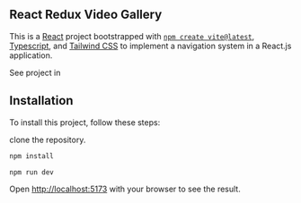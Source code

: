 ## React Redux Video Gallery

This is a [React](https://react.dev/) project bootstrapped with [`npm create vite@latest`](https://vitejs.dev/), [Typescript](https://www.typescriptlang.org/), and [Tailwind CSS](https://tailwindcss.com/) to implement a navigation system in a React.js application.

See project in 

## Installation

To install this project, follow these steps:

clone the repository.

```bash 
npm install
```  

```bash 
npm run dev
```  

Open [http://localhost:5173](http://localhost:5173) with your browser to see the result.
